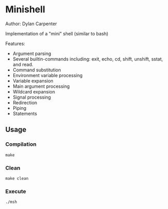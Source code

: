 # Minishell
Author: Dylan Carpenter

Implementation of a "mini" shell (similar to bash)

Features:
* Argument parsing
* Several builtin-commands including: exit, echo, cd, shift, unshift, sstat, and read.
* Command substitution
* Environment variable processing
* Variable expansion
* Main argument processing
* Wildcard expansion
* Signal processing
* Redirection
* Piping
* Statements

## Usage
### Compilation
```
make
```
### Clean
```
make clean
```
### Execute
```
./msh
```
